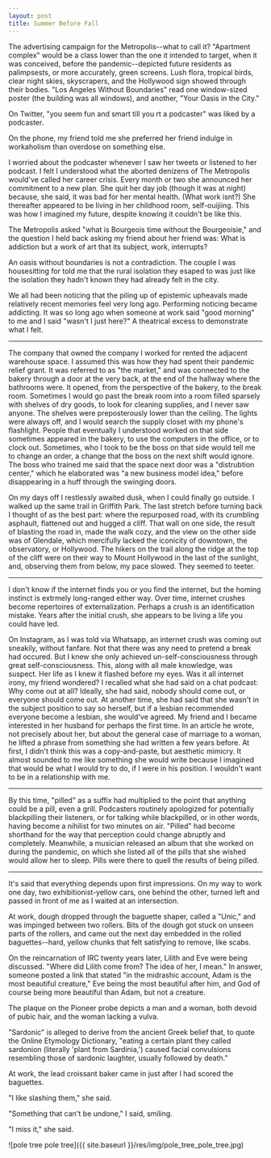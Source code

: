```yaml
---
layout: post
title: Summer Before Fall
---
```


The advertising campaign for the Metropolis--what to call it? "Apartment complex" would be a class lower than the one it intended to target, when it was conceived, before the pandemic--depicted future residents as palimpsests, or more accurately, green screens. Lush flora, tropical birds, clear night skies, skyscrapers, and the Hollywood sign showed through their bodies. "Los Angeles Without Boundaries" read one window-sized poster (the building was all windows), and another, "Your Oasis in the City."

On Twitter, "you seem fun and smart till you rt a podcaster" was liked by a podcaster.

On the phone, my friend told me she preferred her friend indulge in workaholism than overdose on something else.

I worried about the podcaster whenever I saw her tweets or listened to her podcast. I felt I understood what the aborted denizens of The Metropolis would've called her career crisis. Every month or two she announced her commitment to a new plan. She quit her day job (though it was at night) because, she said, it was bad for her mental health. (What work isnt?) She thereafter appeared to be living in her childhood room, self-ouijiing. This was how I imagined my future, despite knowing it couldn't be like this.

The Metropolis asked "what is Bourgeois time without the Bourgeoisie," and the question I held back asking my friend about her friend was: What is addiction but a work of art that its subject, work, interrupts?

An oasis without boundaries is not a contradiction. The couple I was housesitting for told me that the rural isolation they esaped to was just like the isolation they hadn't known they had already felt in the city.

We all had been noticing that the piling up of epistemic upheavals made relatively recent memories feel very long ago. Performing noticing became addicting. It was so long ago when someone at work said "good morning" to me and I said "wasn't I just here?" A theatrical excess to demonstrate what I felt.

---

The company that owned the company I worked for rented the adjacent warehouse space. I assumed this was how they had spent their pandemic relief grant. It was referred to as "the market," and was connected to the bakery through a door at the very back, at the end of the hallway where the bathrooms were. It opened, from the perspective of the bakery, to the break room. Sometimes I would go past the break room into a room filled sparsely with shelves of dry goods, to look for cleaning supplies, and I never saw anyone. The shelves were preposterously lower than the ceiling. The lights were always off, and I would search the supply closet with my phone's flashlight. People that eventually I understood worked on that side sometimes appeared in the bakery, to use the computers in the office, or to clock out. Sometimes, who I took to be the boss on that side would tell me to change an order, a change that the boss on the next shift would ignore. The boss who trained me said that the space next door was a "distrubtion center," which he elaborated was "a new business model idea," before disappearing in a huff through the swinging doors.

On my days off I restlessly awaited dusk, when I could finally go outside. I walked up the same trail in Griffith Park. The last stretch before turning back I thought of as the best part: where the repurposed road, with its crumbling asphault, flattened out and hugged a cliff. That wall on one side, the result of blasting the road in, made the walk cozy, and the view on the other side was of Glendale, which mercifully lacked the iconicity of downtown, the observatory, or Hollywood. The hikers on the trail along the ridge at the top of the cliff were on their way to Mount Hollywood in the last of the sunlight, and, observing them from below, my pace slowed. They seemed to teeter.

---

I don't know if the internet finds you or you find the internet, but the homing instinct is extrmely long-ranged either way. Over time, internet crushes become repertoires of externalization. Perhaps a crush is an identification mistake. Years after the initial crush, she appears to be living a life you could have led.

On Instagram, as I was told via Whatsapp, an internet crush was coming out sneakily, without fanfare. Not that there was any need to pretend a break had occured. But I knew she only achieved un-self-consciousness through great self-consciousness. This, along with all male knowledge, was suspect. Her life as I knew it flashed before my eyes. Was it all internet irony, my friend wondered? I recalled what she had said on a chat podcast: Why come out at all? Ideally, she had said, nobody should come out, or everyone should come out. At another time, she had said that she wasn't in the subject position to say so herself, but if a lesbian recommended everyone become a lesbian, she would've agreed. My friend and I became interested in her husband for perhaps the first time. In an article he wrote, not precisely about her, but about the general case of marriage to a woman, he lifted a phrase from something she had written a few years before. At first, I didn't think this was a copy-and-paste, but aesthetic mimicry. It almost sounded to me like something she would write because I imagined that would be what I would try to do, if I were in his position. I wouldn't want to be in a relationship with me.

---

By this time, "pilled" as a suffix had multiplied to the point that anything could be a pill, even a grill. Podcasters routinely apologized for potentially blackpilling their listeners, or for talking while blackpilled, or in other words, having become a nihilist for two minutes on air. "Pilled" had become shorthand for the way that perception could change abruptly and completely. Meanwhile, a musician released an album that she worked on during the pandemic, on which she listed all of the pills that she wished would allow her to sleep. Pills were there to quell the results of being pilled.

---

It's said that everything depends upon first impressions. On my way to work one day, two exhibitionist-yellow cars, one behind the other, turned left and passed in front of me as I waited at an intersection.

At work, dough dropped through the baguette shaper, called a "Unic," and was impinged between two rollers. Bits of the dough got stuck on unseen parts of the rollers, and came out the next day embedded in the rolled baguettes--hard, yellow chunks that felt satisfying to remove, like scabs.

On the reincarnation of IRC twenty years later, Lilith and Eve were being discussed. "Where did Lilith come from? The idea of her, I mean." In answer, someone posted a link that stated "in the midrashic account, Adam is the most beautiful creature," Eve being the most beautiful after him, and God of course being more beautiful than Adam, but not a creature.

The plaque on the Pioneer probe depicts a man and a woman, both devoid of pubic hair, and the woman lacking a vulva.

"Sardonic" is alleged to derive from the ancient Greek belief that, to quote the Online Etymology Dictionary, "eating a certain plant they called sardonion (literally 'plant from Sardinia,') caused facial convulsions resembling those of sardonic laughter, usually followed by death."

At work, the lead croissant baker came in just after I had scored the baguettes.

"I like slashing them," she said.

"Something that can't be undone," I said, smiling.

"I miss it," she said.

![pole tree pole tree]({{ site.baseurl }}/res/img/pole_tree_pole_tree.jpg)